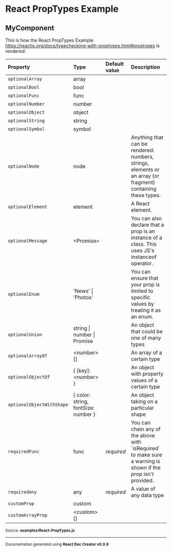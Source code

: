 # React PropTypes Example

## MyComponent

This is how the React PropTypes Example https://reactjs.org/docs/typechecking-with-proptypes.html#proptypes is rendered:

Property | Type | Default value | Description
:--- | :--- | :--- | :---
`optionalArray`|array||
`optionalBool`|bool||
`optionalFunc`|func||
`optionalNumber`|number||
`optionalObject`|object||
`optionalString`|string||
`optionalSymbol`|symbol||
`optionalNode`|node||Anything that can be rendered: numbers, strings, elements or an array (or fragment) containing these types.
`optionalElement`|element||A React element.
`optionalMessage`|&lt;Promise&gt;||You can also declare that a prop is an instance of a class. This uses JS&#x27;s instanceof operator.
`optionalEnum`|&#x27;News&#x27; \| &#x27;Photos&#x27;||You can ensure that your prop is limited to specific values by treating it as an enum.
`optionalUnion`|string \| number \| Promise||An object that could be one of many types
`optionalArrayOf`|&lt;number&gt;[]||An array of a certain type
`optionalObjectOf`|{ [key]: &lt;number&gt; }||An object with property values of a certain type
`optionalObjectWithShape`|{ color: string, fontSize: number }||An object taking on a particular shape
`requiredFunc`|func|_required_|You can chain any of the above with &#x60;isRequired&#x60; to make sure a warning is shown if the prop isn&#x27;t provided.
`requiredAny`|any|_required_|A value of any data type
`customProp`|custom||
`customArrayProp`|&lt;custom&gt;[]||

<sub>Source: **examples/React-PropTypes.js**</sub>

-----

<sub>Documentation generated using **React Doc Creator v0.0.9**</sub>

